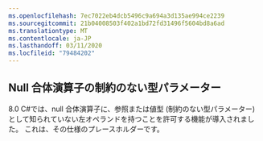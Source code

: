 ```yaml
---
ms.openlocfilehash: 7ec7022eb4dcb5496c9a694a3d135ae994ce2239
ms.sourcegitcommit: 21b04008503f402a1bd72fd31496f5604bd8a6ad
ms.translationtype: MT
ms.contentlocale: ja-JP
ms.lasthandoff: 03/11/2020
ms.locfileid: "79484202"
---
```

## <a name="unconstrained-type-parameter-in-null-coalescing-operator"></a>Null 合体演算子の制約のない型パラメーター

8\.0 C#では、null 合体演算子に、参照または値型 (制約のない型パラメーター) として知られていない左オペランドを持つことを許可する機能が導入されました。 これは、その仕様のプレースホルダーです。
